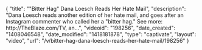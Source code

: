 {
    "title": "\"Bitter Hag\" Dana Loesch Reads Her Hate Mail",
    "description": "Dana Loesch reads another edition of her hate mail, and goes after an Instagram commenter who called her a \"bitter hag.\" See more: http:\/\/TheBlaze.com\/TV, an...",
    "videoid": "198256",
    "date_created": "1408046548",
    "date_modified": "1418181878",
    "type": "captivate",
    "layout": "video",
    "url": "\/v\/bitter-hag-dana-loesch-reads-her-hate-mail\/198256"
}